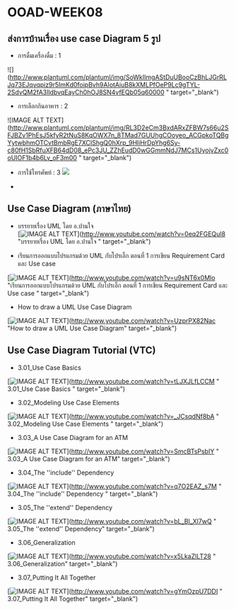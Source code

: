 # OOAD-WEEK08

## ส่งการบ้านเรื่อง use case Diagram 5 รูป

* การดื่มเครื่องดื่ม : 1

![](http://www.plantuml.com/plantuml/img/SoWkIImgAStDuUBooCzBhLJGrRLJq73EJqvqpiz9r5ImKd0foipBvh9AIotAiuB8kXMLPfOeP9Lc9gTYL-2SdvQM2fA3IldbvqEayCh0hOJ8SN4vfEQb05q60000 " target="_blank")


* การเลือกกินอาหาร : 2

![IMAGE ALT TEXT](http://www.plantuml.com/plantuml/img/RL3D2eCm3BxdARxZFBW7s66u2SFJBZv1PhEsJ5kfyR2tNuS8KqOWX7n_8TMad7GUUhgCOoyeo_ACGpkoTQBgYytwbhmOTCvtBmbRgE7XCIShgQ0hXrp_9HliHrDpYhg6Sy-c80fH1SbRfuXFB64dD08_ePc3JU_ZZhEudD0wGGmmNdJ7MCs1UyojvZxc0oUIOF1b4b6Lv_oF3m00 " target="_blank")

* การใช้โทรศัพท์ : 3
![](http://www.plantuml.com/plantuml/img/SoWkIImgAStDuVBBpyzJqDMrKz18Jip9qKJYfoVcfYBpY_EJCnDHLEIc5XSdfWCLSJcavgK0JGC0)




*

## Use Case Diagram (ภาษาไทย)
* บรรยายเรื่อง UML โดย อ.ปานใจ  
[![IMAGE ALT TEXT](http://img.youtube.com/vi/0eq2FGEQul8/0.jpg)](http://www.youtube.com/watch?v=0eq2FGEQul8 "บรรยายเรื่อง UML โดย อ.ปานใจ  " target="_blank") 

* เรียนการออกแบบโปรแกรมด้วย UML กับโปรเอิ๊ก ตอนที่ 1 การเขียน Requirement Card และ Use case   

[![IMAGE ALT TEXT](http://img.youtube.com/vi/u9sNT6x0Mlo/0.jpg)](http://www.youtube.com/watch?v=u9sNT6x0Mlo "เรียนการออกแบบโปรแกรมด้วย UML กับโปรเอิ๊ก ตอนที่ 1 การเขียน Requirement Card และ Use case " target="_blank") 

* How to draw a UML Use Case Diagram

[![IMAGE ALT TEXT](http://img.youtube.com/vi/UzprPX82Nac/0.jpg)](http://www.youtube.com/watch?v=UzprPX82Nac "How to draw a UML Use Case Diagram" target="_blank") 

## Use Case Diagram Tutorial (VTC)

* 3.01_Use Case Basics  

[![IMAGE ALT TEXT](http://img.youtube.com/vi/tLJXJLfLCCM/0.jpg)](http://www.youtube.com/watch?v=tLJXJLfLCCM " 3.01_Use Case Basics " target="_blank") 

* 3.02_Modeling Use Case Elements  

[![IMAGE ALT TEXT](http://img.youtube.com/vi/_JCsqdNf8bA/0.jpg)](http://www.youtube.com/watch?v=_JCsqdNf8bA " 3.02_Modeling Use Case Elements " target="_blank") 
 
* 3.03_A Use Case Diagram for an ATM  

[![IMAGE ALT TEXT](http://img.youtube.com/vi/SmcBTsPsbIY/0.jpg)](http://www.youtube.com/watch?v=SmcBTsPsbIY " 3.03_A Use Case Diagram for an ATM" target="_blank") 

 

* 3.04_The ''include'' Dependency  

[![IMAGE ALT TEXT](http://img.youtube.com/vi/q7O2EAZ_s7M/0.jpg)](http://www.youtube.com/watch?v=q7O2EAZ_s7M " 3.04_The ''include'' Dependency " target="_blank") 

 

* 3.05_The ''extend'' Dependency  

[![IMAGE ALT TEXT](http://img.youtube.com/vi/bL_Bl_Xl7wQ/0.jpg)](http://www.youtube.com/watch?v=bL_Bl_Xl7wQ " 3.05_The ''extend'' Dependency" target="_blank") 

 
* 3.06_Generalization  

[![IMAGE ALT TEXT](http://img.youtube.com/vi/x5LkaZlLT28/0.jpg)](http://www.youtube.com/watch?v=x5LkaZlLT28 " 3.06_Generalization" target="_blank") 

 
* 3.07_Putting It All Together  

[![IMAGE ALT TEXT](http://img.youtube.com/vi/gYmOzpU7DDI/0.jpg)](http://www.youtube.com/watch?v=gYmOzpU7DDI " 3.07_Putting It All Together" target="_blank") 
 
